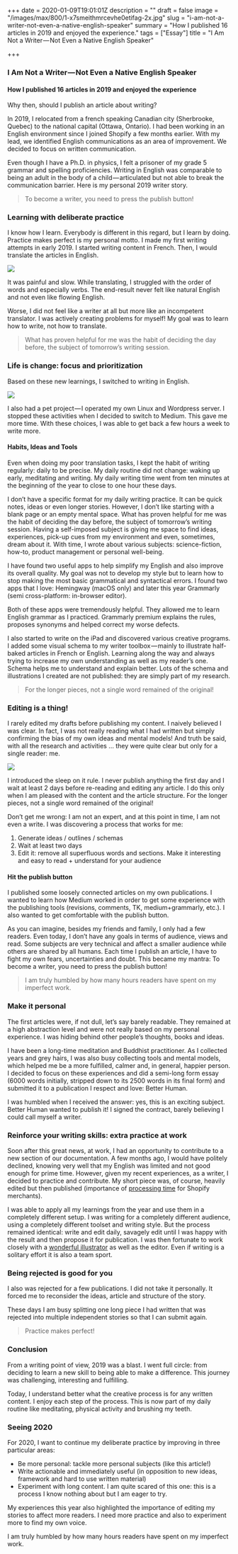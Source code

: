 +++
date = 2020-01-09T19:01:01Z
description = ""
draft = false
image = "/images/max/800/1-x7smeithmrcevhe0etifag-2x.jpg"
slug = "i-am-not-a-writer-not-even-a-native-english-speaker"
summary = "How I published 16 articles in 2019 and enjoyed the experience."
tags = ["Essay"]
title = "I Am Not a Writer — Not Even a Native English Speaker"

+++


### I Am Not a Writer — Not Even a Native English Speaker

#### How I published 16 articles in 2019 and enjoyed the experience

Why then, should I publish an article about writing?

In 2019, I relocated from a french speaking Canadian city (Sherbrooke, Quebec) to the national capital (Ottawa, Ontario). I had been working in an English environment since I joined Shopify a few months earlier. With my lead, we identified English communications as an area of improvement. We decided to focus on written communication.

Even though I have a Ph.D. in physics, I felt a prisoner of my grade 5 grammar and spelling proficiencies. Writing in English was comparable to being an adult in the body of a child — articulated but not able to break the communication barrier. Here is my personal 2019 writer story.

> To become a writer, you need to press the publish button!

### Learning with deliberate practice

I know how I learn. Everybody is different in this regard, but I learn by doing. Practice makes perfect is my personal motto. I made my first writing attempts in early 2019. I started writing content in French. Then, I would translate the articles in English.

<IMG src="/images/max/800/1-7tglbnqw6tcozt6j-cibxq-2x.jpg" caption="Translating is not my cup of tea! Illustration by the&nbsp;author." >

It was painful and slow. While translating, I struggled with the order of words and especially verbs. The end-result never felt like natural English and not even like flowing English.

Worse, I did not feel like a writer at all but more like an incompetent translator. I was actively creating problems for myself! My goal was to learn how to write, not how to translate.

> What has proven helpful for me was the habit of deciding the day before, the subject of tomorrow’s writing session.

### Life is change: focus and prioritization

Based on these new learnings, I switched to writing in English.

<IMG src="/images/max/800/1-baox64kq7yecctojgvf54q-2x.jpg" caption="Updated process: more fun but not so great either! Illustration by the&nbsp;author." >

I also had a pet project — I operated my own Linux and Wordpress server. I stopped these activities when I decided to switch to Medium. This gave me more time. With these choices, I was able to get back a few hours a week to write more.

#### Habits, Ideas and Tools

Even when doing my poor translation tasks, I kept the habit of writing regularly: daily to be precise. My daily routine did not change: waking up early, meditating and writing. My daily writing time went from ten minutes at the beginning of the year to close to one hour these days.

I don’t have a specific format for my daily writing practice. It can be quick notes, ideas or even longer stories. However, I don’t like starting with a blank page or an empty mental space. What has proven helpful for me was the habit of deciding the day before, the subject of tomorrow’s writing session. Having a self-imposed subject is giving me space to find ideas, experiences, pick-up cues from my environment and even, sometimes, dream about it. With time, I wrote about various subjects: science-fiction, how-to, product management or personal well-being.

I have found two useful apps to help simplify my English and also improve its overall quality. My goal was not to develop my style but to learn how to stop making the most basic grammatical and syntactical errors. I found two apps that I love: Hemingway (macOS only) and later this year Grammarly (semi cross-platform: in-browser editor).

Both of these apps were tremendously helpful. They allowed me to learn English grammar as I practiced. Grammarly premium explains the rules, proposes synonyms and helped correct my worse defects.

I also started to write on the iPad and discovered various creative programs. I added some visual schema to my writer toolbox — mainly to illustrate half-baked articles in French or English. Learning along the way and always trying to increase my own understanding as well as my reader’s one. Schema helps me to understand and explain better. Lots of the schema and illustrations I created are not published: they are simply part of my research.

> For the longer pieces, not a single word remained of the original!

### Editing is a thing!

I rarely edited my drafts before publishing my content. I naively believed I was clear. In fact, I was not really reading what I had written but simply confirming the bias of my own ideas and mental models! And truth be said, with all the research and activities … they were quite clear but only for a single reader: me.

<IMG src="/images/max/800/1-bqpvz3smhmdukxagqmjs6g-2x.jpg" caption="Updated process: lots of space to edit the texts and only keep what makes a good story! Illustration by the&nbsp;author." >

I introduced the sleep on it rule. I never publish anything the first day and I wait at least 2 days before re-reading and editing any article. I do this only when I am pleased with the content and the article structure. For the longer pieces, not a single word remained of the original!

Don’t get me wrong: I am not an expert, and at this point in time, I am not even a write. I was discovering a process that works for me:

1. Generate ideas / outlines / schemas
2. Wait at least two days
3. Edit it: remove all superfluous words and sections. Make it interesting and easy to read + understand for your audience

#### Hit the publish button

I published some loosely connected articles on my own publications. I wanted to learn how Medium worked in order to get some experience with the publishing tools (revisions, comments, TK, medium+grammarly, etc.). I also wanted to get comfortable with the publish button.

As you can imagine, besides my friends and family, I only had a few readers. Even today, I don’t have any goals in terms of audience, views and read. Some subjects are very technical and affect a smaller audience while others are shared by all humans. Each time I publish an article, I have to fight my own fears, uncertainties and doubt. This became my mantra: To become a writer, you need to press the publish button!

> I am truly humbled by how many hours readers have spent on my imperfect work.

### Make it personal

The first articles were, if not dull, let’s say barely readable. They remained at a high abstraction level and were not really based on my personal experience. I was hiding behind other people’s thoughts, books and ideas.

I have been a long-time meditation and Buddhist practitioner. As I collected years and grey hairs, I was also busy collecting tools and mental models, which helped me be a more fulfilled, calmer and, in general, happier person. I decided to focus on these experiences and did a semi-long form essay (6000 words initially, stripped down to its 2500 words in its final form) and submitted it to a publication I respect and love: Better Human.

I was humbled when I received the answer: yes, this is an exciting subject. Better Human wanted to publish it! I signed the contract, barely believing I could call myself a writer.

### Reinforce your writing skills: extra practice at work

Soon after this great news, at work, I had an opportunity to contribute to a new section of our documentation. A few months ago, I would have politely declined, knowing very well that my English was limited and not good enough for prime time. However, given my recent experiences, as a writer, I decided to practice and contribute. My short piece was, of course, heavily edited but then published (importance of [processing time](https://help.shopify.com/en/manual/shipping/understanding-shipping/processing-times) for Shopify merchants).

I was able to apply all my learnings from the year and use them in a completely different setup. I was writing for a completely different audience, using a completely different toolset and writing style. But the process remained identical: write and edit daily, savagely edit until I was happy with the result and then propose it for publication. I was then fortunate to work closely with a [wonderful illustrator](https://dribbble.com/marina_verdu) as well as the editor. Even if writing is a solitary effort it is also a team sport.

### Being rejected is good for you

I also was rejected for a few publications. I did not take it personally. It forced me to reconsider the ideas, article and structure of the story.

These days I am busy splitting one long piece I had written that was rejected into multiple independent stories so that I can submit again.

> Practice makes perfect!

### Conclusion

From a writing point of view, 2019 was a blast. I went full circle: from deciding to learn a new skill to being able to make a difference. This journey was challenging, interesting and fulfilling.

Today, I understand better what the creative process is for any written content. I enjoy each step of the process. This is now part of my daily routine like meditating, physical activity and brushing my teeth.

### Seeing 2020

For 2020, I want to continue my deliberate practice by improving in three particular areas:

* Be more personal: tackle more personal subjects (like this article!)
* Write actionable and immediately useful (in opposition to new ideas, framework and hard to use written material)
* Experiment with long content. I am quite scared of this one: this is a process I know nothing about but I am eager to try.

My experiences this year also highlighted the importance of editing my stories to affect more readers. I need more practice and also to experiment more to find my own voice.

I am truly humbled by how many hours readers have spent on my imperfect work.

